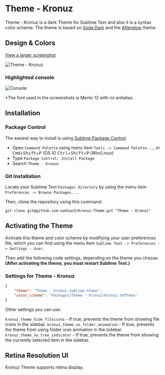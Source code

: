 # Theme - Kronuz

Theme - Kronuz is a dark Theme for Sublime Text and also it is a syntax color scheme. The theme is based on [Soda Dark](https://github.com/buymeasoda/soda-theme) and the [Afterglow](https://github.com/YabataDesign/afterglow-theme) theme.

## Design & Colors

[View a larger screenshot](https://raw.githubusercontent.com/Kronuz/Kronuz-Theme/master/Screenshots/Kronuz-Theme.png)

![Theme - Kronuz](Screenshots/Kronuz-Theme.png)


### Highlighted console

![Console](Screenshots/Kronuz-Theme-Console.png)


*The font used in the screenshots is Menlo 12 with no antialias.


## Installation

### Package Control

The easiest way to install is using [Sublime Package Control](https://sublime.wbond.net/).

* Open `Command Palette` using menu item `Tools -> Command Palette...`, or <kbd>Cmd</kbd>+<kbd>Shift</kbd>+<kbd>P</kbd> (OS X) <kbd>Ctrl</kbd>+<kbd>Shift</kbd>+<kbd>P</kbd> (Win/Linux)
* Type `Package Control: Install Package`
* Search `Theme - Kronuz`


### Git Installation

Locate your Sublime Text `Packages directory` by using the menu item `Preferences -> Browse Packages...`.

Then, clone the repository using this command:

    git clone git@github.com:oakhan3/Kronuz-Theme.git "Theme - Kronuz"


## Activating the Theme

Activate this theme and color scheme by modifying your user preferences file, which you can find using the menu item `Sublime Text -> Preferences -> Settings - User`.

Then add the following code settings, depending on the theme you choose. **(After activating the theme, you must restart Sublime Text.)**

### Settings for Theme - Kronuz

```json
{
    "theme": "Theme - Kronuz.sublime-theme",
    "color_scheme": "Packages/Theme - Kronuz/Kronuz.tmTheme"
}
```

Other settings you can use:

`kronuz_theme_hide_fileicons` - If true, prevents the theme from showing file icons in the sidebar.
`kronuz_theme_no_folder_animation` - If true, prevents the theme from using folder icon animation in the sidebar.
`kronuz_theme_no_tree_indicator` - If true, prevents the theme from showing the currently selected item in the sidebar.

## Retina Resolution UI

Kronuz Theme supports retina display.

